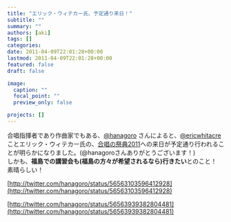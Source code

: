 ```yaml
---
title: "エリック・ウィテカー氏、予定通り来日！"
subtitle: ""
summary: ""
authors: [aki]
tags: []
categories: 
date: 2011-04-09T22:01:28+00:00
lastmod: 2011-04-09T22:01:28+00:00
featured: false
draft: false

image:
  caption: ""
  focal_point: ""
  preview_only: false

projects: []
---
```

合唱指揮者であり作曲家でもある、[@hanagoro](http://twitter.com/hanagoro) さんによると、[@ericwhitacre](http://twitter.com/ericwhitacre) ことエリック・ウィテカー氏の、[合唱の祭典2011](https://www.google.com/calendar/b/0/render?eid=cHBocDdpdGRsMHNhZzZoM280aXRvNDdiZGsgYWNhcHBlbGxhLmV2ZW50QG0&amp;gsessionid=OK&amp;sf=true&amp;output=xml)への来日が予定通り行われることが明らかになりました。(@hanagoroさんありがとうございます！)  
しかも、**福島での講習会も(福島の方々が希望されるなら)行きたい**とのこと！  
素晴らしい！

[http://twitter.com/hanagoro/status/56563103596412928](http://twitter.com/hanagoro/status/56563103596412928)

[http://twitter.com/hanagoro/status/56563939382804481](http://twitter.com/hanagoro/status/56563939382804481)


